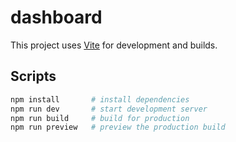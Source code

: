 # dashboard

This project uses [Vite](https://vitejs.dev/) for development and builds.

## Scripts

```bash
npm install       # install dependencies
npm run dev       # start development server
npm run build     # build for production
npm run preview   # preview the production build
```
